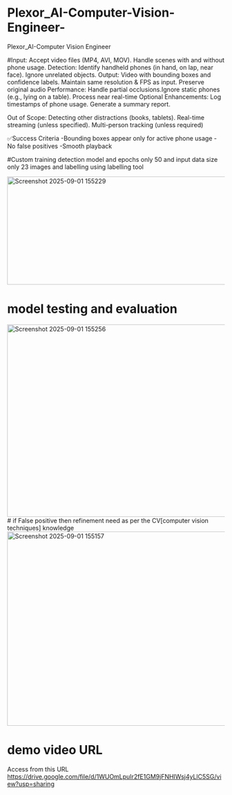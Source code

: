 # Plexor_AI-Computer-Vision-Engineer-
Plexor_AI-Computer Vision Engineer 

#Input: 
Accept video files (MP4, AVI, MOV). Handle scenes with and without phone usage.
Detection: Identify handheld phones (in hand, on lap, near face). Ignore unrelated objects.
Output: Video with bounding boxes and confidence labels. Maintain same resolution & FPS as input. Preserve original audio
Performance: Handle partial occlusions.Ignore static phones (e.g., lying on a table). Process near real-time
Optional Enhancements: Log timestamps of phone usage. Generate a summary report.

Out of Scope: Detecting other distractions (books, tablets). Real-time streaming (unless specified). Multi-person tracking (unless required)

✅Success Criteria
-Bounding boxes appear only for active phone usage
-No false positives
-Smooth playback

#Custom training  detection model and epochs only 50 and input data size only 23 images 
and labelling using labelling tool

<img width="1049" height="250" alt="Screenshot 2025-09-01 155229" src="https://github.com/user-attachments/assets/89207538-d0a7-4aab-ae1d-135232029222" />

# model testing and evaluation 

<img width="1253" height="445" alt="Screenshot 2025-09-01 155256" src="https://github.com/user-attachments/assets/0a425991-d34e-4692-a67b-407eee73b375" />
 # if False positive then refinement need as per the CV[computer vision techniques] knowledge 
 
 <img width="1268" height="449" alt="Screenshot 2025-09-01 155157" src="https://github.com/user-attachments/assets/3095a5c1-c6cc-4660-8038-ebdbef526ddf" />

 # demo video URL
 Access from this URL 
 https://drive.google.com/file/d/1WUOmLpuIr2fE1GM9jFNHIWsj4yLlC5SG/view?usp=sharing
